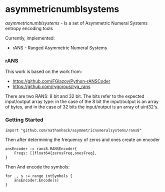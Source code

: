 # asymmetricnumblsystems

*asymmetricnumblsystems* - Is a set of Asymmetric Numeral Systems entropy encoding tools

Currently, implemented:

* rANS - Ranged Asymmetric Numeral Systems

### rANS

This work is based on the work from:

* https://github.com/FGlazov/Python-rANSCoder
* https://github.com/rygorous/ryg_rans

There are two RANS: 8 bit and 32 bit. The bits refer to the expected input/output array type: in the case of the 8 bit
the input/output is an array of bytes, and in the case of 32 bits the input/output is an array of uint32's.

### Getting Started

```
import "github.com/nathanhack/asymmetricnumeralsystems/rans8"
```

Then after determining the frequency of zeros and ones create an encoder

```
ansEncoder := rans8.RANSEncoder{
    Freqs: []float64{zerosFreq,onesFreq},
}
```
Then And encode the symbols:

```
for _, s := range intSymbols {
    ansEncoder.Encode(s)
}
```

